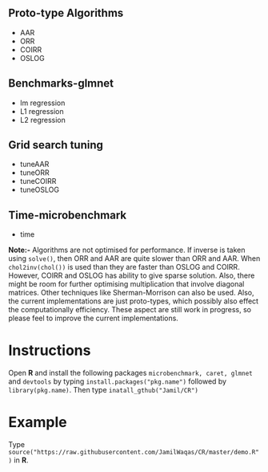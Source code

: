 ## Proto-type Algorithms

* AAR 
* ORR 
* COIRR 
* OSLOG


## Benchmarks-glmnet

* lm  regression
* L1 regression
* L2 regression

## Grid search tuning 

* tuneAAR
* tuneORR
* tuneCOIRR
* tuneOSLOG

## Time-microbenchmark

* time 

**Note:-** Algorithms are not optimised for performance. If inverse is taken using ```solve()```, then ORR and AAR are quite slower than ORR and AAR. When ```chol2inv(chol())``` is used than they are faster than OSLOG and COIRR. However, COIRR and OSLOG has ability to give sparse solution. Also, there might be room for further optimising multiplication that involve diagonal matrices. Other techniques like Sherman-Morrison can also be used. Also, the current implementations are just proto-types, which possibly also effect the computationally efficiency. These aspect are still work in progress, so please feel to improve the current implementations.

# Instructions

Open **R** and install the following packages ```microbenchmark, caret, glmnet``` and ```devtools``` by typing ```install.packages("pkg.name")``` followed by ```library(pkg.name)```. Then type ```inatall_gthub("Jamil/CR")```

# Example

Type ```source("https://raw.githubusercontent.com/JamilWaqas/CR/master/demo.R")``` in **R**.
